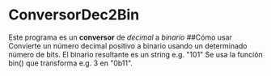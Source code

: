 # ConversorDec2Bin
Este programa es un **conversor** de *decimal* a *binario*
##Cómo usar
 Convierte un número decimal positivo a binario usando un determinado número de bits.
 El binario resultante es un string e.g. "101"
 Se usa la función bin() que transforma e.g. 3 en "0b11".
